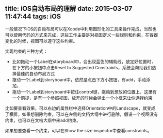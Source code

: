 title: iOS自动布局的理解
date: 2015-03-07 11:47:44
tags: iOS
---
一般情况下iOS的自动布局可以在Xcode中利用图形化的工具来操作完成，当然也可以使用代码的方式来完成，这些工作主要是对视图定义一些规则和约束，在容器变化的时候，视图可以遵守这些约束。

实现约束的三种方式：

* 比如拖动一个Label在storyboard中，会出现蓝色的辅助线，放定好位置时，在下方的小按钮中点击Reset to Suggested Constraints，系统会帮助我们选择最佳的自动布局方式
* 拖动一个Label到storyboard中，依然是点击下方小按钮，有add，手动添加。
* 拖动一个Label到storyboard中按住control键，拖动到想放的位置上，这里有一个前提，是有一个参照视图，放开的时候会弹出一个小框来让你选择约束

比如要查看效果，可以右边的属性栏中选择Orientation中的Landscape，就变成了横屏。如果想删除约束，可以在左侧的文档大纲中进行删除，假设一个视图没有约束，也可以在文档大纲中来add约束。

如果想要查看一个约束，可以在Show the size inspector中查看constraints。





